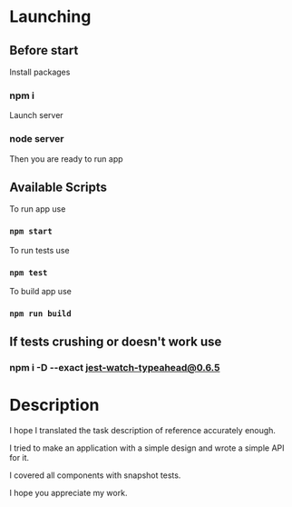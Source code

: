 # Launching

## Before start 

Install packages 

### npm i

Launch server 

### node server

Then you are ready to run app

## Available Scripts

To run app use 

### `npm start`


To run tests use

### `npm test`

To build app use

### `npm run build`


## If tests crushing or doesn't work use 

### npm i -D --exact jest-watch-typeahead@0.6.5

# Description

I hope I translated the task description of reference accurately enough.

I tried to make an application with a simple design and wrote a simple API for it.

I covered all components with snapshot tests.

I hope you appreciate my work.
